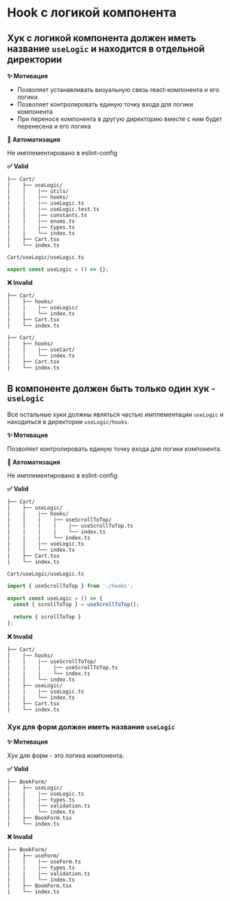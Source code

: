 # Hook с логикой компонента

## Хук с логикой компонента должен иметь название `useLogic` и находится в отдельной директории

**✨ Мотивация**

- Позволяет устанавливать визуальную связь react-компонента и его логики
- Позволяет контролировать единую точку входа для логики компонента
- При переносе компонента в другую директорию вместе с ним будет перенесена и его логика

**🤖 Автоматизация**

Не имплементировано в eslint-config

**✅ Valid**

```
├── Cart/
|    ├── useLogic/ 
|    |    |── utils/
|    |    |── hooks/
|    |    |── useLogic.ts
|    |    |── useLogic.test.ts
|    |    |── constants.ts
|    |    |── enums.ts
|    |    |── types.ts
|    |    └── index.ts
|    ├── Cart.tsx
|    └── index.ts
```

```Cart/useLogic/useLogic.ts```
```ts
export const useLogic = () => {};
```

**❌ Invalid**

```
├── Cart/
|    ├── hooks/ 
|    |    |── useLogic/
|    |    └── index.ts
|    ├── Cart.tsx
|    └── index.ts
```

```
├── Cart/
|    ├── hooks/ 
|    |    |── useCart/
|    |    └── index.ts
|    ├── Cart.tsx
|    └── index.ts
```

## В компоненте должен быть только один хук - `useLogic`

Все остальные хуки должны являться частью имплементации `useLogic` и находиться в директории `useLogic/hooks`.

**✨ Мотивация**

Позволяет контролировать единую точку входа для логики компонента.

**🤖 Автоматизация**

Не имплементировано в eslint-config

**✅ Valid**

```
├── Cart/
|    ├── useLogic/ 
|    |    |── hooks/
|    |    |    |── useScrollToTop/
|    |    |    |    |── useScrollToTop.ts
|    |    |    |    └── index.ts
|    |    |    └── index.ts
|    |    |── useLogic.ts
|    |    └── index.ts
|    ├── Cart.tsx
|    └── index.ts
```

```Cart/useLogic/useLogic.ts```
```ts
import { useScrollToTop } from './hooks';

export const useLogic = () => {
  const { scrollToTop } = useScrollToTop();

  return { scrollToTop }
};
```

**❌ Invalid**

```
├── Cart/
|    |── hooks/
|    |    |── useScrollToTop/
|    |    |    |── useScrollToTop.ts
|    |    |    └── index.ts
|    |    └── index.ts
|    ├── useLogic/ 
|    |    |── useLogic.ts
|    |    └── index.ts
|    ├── Cart.tsx
|    └── index.ts
```

### Хук для форм должен иметь название `useLogic`

**✨ Мотивация**

Хук для форм - это логика компонента.


**✅ Valid**

```
├── BookForm/
|    ├── useLogic/ 
|    |    |── useLogic.ts
|    |    |── types.ts
|    |    |── validation.ts
|    |    └── index.ts
|    ├── BookForm.tsx
|    └── index.ts
```

**❌ Invalid**

```
├── BookForm/
|    ├── useForm/ 
|    |    |── useForm.ts
|    |    |── types.ts
|    |    |── validation.ts
|    |    └── index.ts
|    ├── BookForm.tsx
|    └── index.ts
```
